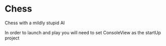 # Chess
Chess with a mildly stupid AI

In order to launch and play you will need to set ConsoleView as the startUp project

